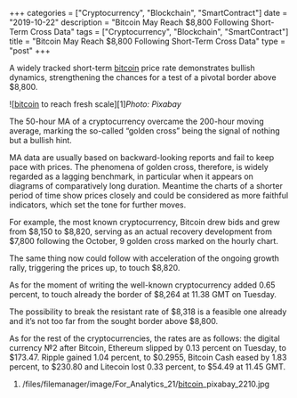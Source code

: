 +++
categories = ["Cryptocurrency", "Blockchain", "SmartContract"]
date = "2019-10-22"
description = "Bitcoin May Reach $8,800 Following Short-Term Cross Data"
tags = ["Cryptocurrency", "Blockchain", "SmartContract"]
title = "Bitcoin May Reach $8,800 Following Short-Term Cross Data"
type = "post"
+++

A widely tracked short-term [bitcoin](https://www.letsplayfx.com/blog/forex-for-bitcoin/) price rate demonstrates bullish
dynamics, strengthening the chances for a test of a pivotal border above
$8,800.

![[bitcoin](https://www.letsplayfx.com/blog/forex-for-bitcoin/) to reach fresh scale][1]_Photo: Pixabay_

The 50-hour MA of a cryptocurrency overcame the 200-hour moving average,
marking the so-called “golden cross” being the signal of nothing but a
bullish hint.

MA data are usually based on backward-looking reports and fail to keep
pace with prices. The phenomena of golden cross, therefore, is widely
regarded as a lagging benchmark, in particular when it appears on
diagrams of comparatively long duration. Meantime the charts of a
shorter period of time show prices closely and could be considered as
more faithful indicators, which set the tone for further moves.

For example, the most known cryptocurrency, Bitcoin drew bids and grew
from $8,150 to $8,820, serving as an actual recovery development from
$7,800 following the October, 9 golden cross marked on the hourly chart.

The same thing now could follow with acceleration of the ongoing growth
rally, triggering the prices up, to touch $8,820.

As for the moment of writing the well-known cryptocurrency added 0.65
percent, to touch already the border of $8,264 at 11.38 GMT on Tuesday.

The possibility to break the resistant rate of $8,318 is a feasible one
already and it’s not too far from the sought border above $8,800.

As for the rest of the cryptocurrencies, the rates are as follows: the
digital currency №2 after Bitcoin, Ethereum slipped by 0.13 percent on
Tuesday, to $173.47. Ripple gained 1.04 percent, to $0.2955, Bitcoin
Cash eased by 1.83 percent, to $230.80 and Litecoin lost 0.33 percent,
to $54.49 at 11.45 GMT.

   1. /files/filemanager/image/For_Analytics_21/[bitcoin](https://www.letsplayfx.com/blog/forex-for-bitcoin/)_pixabay_2210.jpg